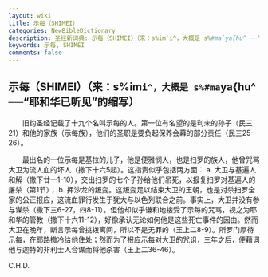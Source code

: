 ```yaml
---
layout: wiki
title: 示每（SHIMEI）
categories: NewBibleDictionary
description: 圣经新词典: 示每（SHIMEI）（来：s%im`i^，大概是 s%#ma`ya{hu^ ──“耶和华已听见”的缩写）
keywords: 示每, SHIMEI
comments: false
---
```


## 示每（SHIMEI）（来：s%im`i^，大概是 s%#ma`ya{hu^ ──“耶和华已听见”的缩写）

　　旧约圣经记载了十九个名叫示每的人。第一位有名望的是利未的孙子（民三21）和他的家族（示每族），他们的圣职是要负起保养会幕的部分责任（民三25-26）。

　　最出名的一位示每是基拉的儿子，他是便雅悯人，也是扫罗的族人，他曾咒骂大卫为流人血的坏人（撒下十六5起）。这指责似乎包括两方面： a. 大卫与基遍人和解（撒下廿一1-10），交出扫罗的七个子孙给他们吊死，以报复扫罗对基遍人的屠杀（第1节）； b. 押沙龙的叛变。这叛变足以结束大卫的王朝，也是对杀扫罗全家的公正报应，这流血罪行发生于犹大与以色列联合之前。事实上，大卫并没有参与谋杀（撒下三6-27，四8-11）。但他却似乎谦和地接受了示每的咒骂，视之为耶和华的管教（撒下十六11-12），好像承认无论如何他是这些死亡事件的因由。然而大卫在晚年，断言示每曾挑拨离间，所以不是无罪的（王上二8-9）。所罗门厚待示每，在耶路撒冷给他住处；然而为了报应示每对大卫的咒诅，三年之后，便藉词他与迦特的非利士人合谋而将他杀害（王上二36-46）。

C.H.D.








